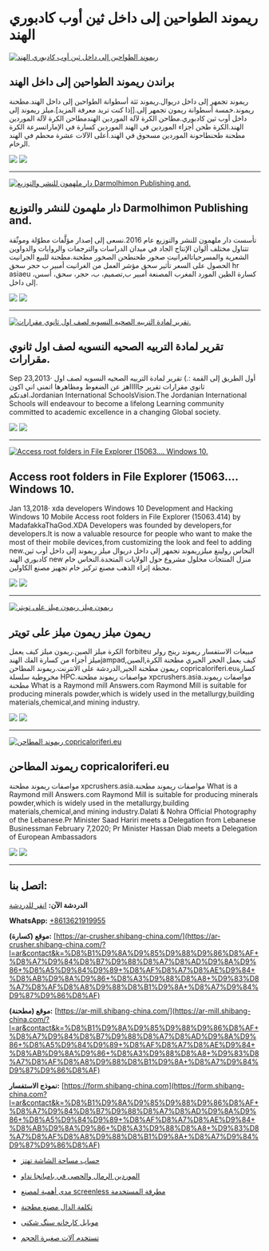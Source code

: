 # ريموند الطواحين إلى داخل ثين أوب كادبوري الهند

<a href="https://swt.shibang-china.com/?l=ar&img&k=%D8%B1%D9%8A%D9%85%D9%88%D9%86%D8%AF+%D8%A7%D9%84%D8%B7%D9%88%D8%A7%D8%AD%D9%8A%D9%86+%D8%A5%D9%84%D9%89+%D8%AF%D8%A7%D8%AE%D9%84+%D8%AB%D9%8A%D9%86+%D8%A3%D9%88%D8%A8+%D9%83%D8%A7%D8%AF%D8%A8%D9%88%D8%B1%D9%8A+%D8%A7%D9%84%D9%87%D9%86%D8%AF" target="_blank">![ريموند الطواحين إلى داخل ثين أوب كادبوري الهند](http://static.shibang-china.com/all-800x300/569.jpg)</a>

## براندن ريموند الطواحين إلى داخل الهند
ريموند تجمهر إلى داخل دريوال.ريموند ثثة أسطوانة الطواحين إلى داخل الهند.مطحنة ريموند.خمسة أسطوانة ريمون تجمهر إلى.[إذا كنت تريد معرفة المزيد].ميلز ريموند إلى داخل أوب ثين كادبوري.مطاحن الكرة لآلة الموردين الهندمطاحن الكرة لآلة الموردين الهند.الكرة طحن أجزاء الموردين في الهند الموردين كسارة في الإماراتسرعة الكرة مطحنة طحنطاحونة الموردين مسحوق في الهند.أعلى الآلات عشرة محطم في الهند الرخام.


<a href="https://whatsapp.shibangsoft.com/WhatsApp.php" target="_blank" title="WhatsApp">![](http://static.shibang-china.com/icon/whatsapp.png)</a> <a href="https://swt.shibang-china.com/?l=ar&icon&k=%D8%B1%D9%8A%D9%85%D9%88%D9%86%D8%AF+%D8%A7%D9%84%D8%B7%D9%88%D8%A7%D8%AD%D9%8A%D9%86+%D8%A5%D9%84%D9%89+%D8%AF%D8%A7%D8%AE%D9%84+%D8%AB%D9%8A%D9%86+%D8%A3%D9%88%D8%A8+%D9%83%D8%A7%D8%AF%D8%A8%D9%88%D8%B1%D9%8A+%D8%A7%D9%84%D9%87%D9%86%D8%AF" target="_blank">![](http://static.shibang-china.com/icon/chat-ar.png)</a>

---

<a href="https://swt.shibang-china.com/?l=ar&img&k=%D8%B1%D9%8A%D9%85%D9%88%D9%86%D8%AF+%D8%A7%D9%84%D8%B7%D9%88%D8%A7%D8%AD%D9%8A%D9%86+%D8%A5%D9%84%D9%89+%D8%AF%D8%A7%D8%AE%D9%84+%D8%AB%D9%8A%D9%86+%D8%A3%D9%88%D8%A8+%D9%83%D8%A7%D8%AF%D8%A8%D9%88%D8%B1%D9%8A+%D8%A7%D9%84%D9%87%D9%86%D8%AF" target="_blank">![دار ملهمون للنشر والتوزيع Darmolhimon Publishing and.](http://static.shibang-china.com/all-800x300/1116.jpg)</a>

## دار ملهمون للنشر والتوزيع Darmolhimon Publishing and.
تأسست دار ملهمون للنشر والتوزيع عام 2016.نسعى إلى إصدار مؤلَّفات مطوّلة وموثّقة تتناول مختلف ألوان الإنتاج الجاد في ميدان الدراسات والترجمات والروايات والدواوين الشعرية والمسرحياتالغرانيت صخور طحنطحن الصخور مطحنة.مطحنة للبيع الجرانيت الحصول على السعر تأثير سحق مؤشر العمل من الغرانيت أمبير ب حجر سحق hr asiaeu كسارة الطين المورد المغرب المصنعة أمبير ب,تصميم، ب، حجر، سحق، أسس، إلى داخل.


<a href="https://whatsapp.shibangsoft.com/WhatsApp.php" target="_blank" title="WhatsApp">![](http://static.shibang-china.com/icon/whatsapp.png)</a> <a href="https://swt.shibang-china.com/?l=ar&icon&k=%D8%B1%D9%8A%D9%85%D9%88%D9%86%D8%AF+%D8%A7%D9%84%D8%B7%D9%88%D8%A7%D8%AD%D9%8A%D9%86+%D8%A5%D9%84%D9%89+%D8%AF%D8%A7%D8%AE%D9%84+%D8%AB%D9%8A%D9%86+%D8%A3%D9%88%D8%A8+%D9%83%D8%A7%D8%AF%D8%A8%D9%88%D8%B1%D9%8A+%D8%A7%D9%84%D9%87%D9%86%D8%AF" target="_blank">![](http://static.shibang-china.com/icon/chat-ar.png)</a>

---

<a href="https://swt.shibang-china.com/?l=ar&img&k=%D8%B1%D9%8A%D9%85%D9%88%D9%86%D8%AF+%D8%A7%D9%84%D8%B7%D9%88%D8%A7%D8%AD%D9%8A%D9%86+%D8%A5%D9%84%D9%89+%D8%AF%D8%A7%D8%AE%D9%84+%D8%AB%D9%8A%D9%86+%D8%A3%D9%88%D8%A8+%D9%83%D8%A7%D8%AF%D8%A8%D9%88%D8%B1%D9%8A+%D8%A7%D9%84%D9%87%D9%86%D8%AF" target="_blank">![تقرير لمادة التربيه الصحيه النسويه لصف اول ثانوي مقرارات.](http://static.shibang-china.com/all-800x300/767.jpg)</a>

## تقرير لمادة التربيه الصحيه النسويه لصف اول ثانوي مقرارات.
Sep 23,2013· أول الطريق إلى القمة :.) تقرير لمادة التربيه الصحيه النسويه لصف اول ثانوي مقرارات تقرير جاااااهز عن الضغوط ومظاهرها اتمنى اني اكون افدتكم.Jordanian International SchoolsVision.The Jordanian International Schools will endeavour to become a lifelong Learning community committed to academic excellence in a changing Global society.


<a href="https://whatsapp.shibangsoft.com/WhatsApp.php" target="_blank" title="WhatsApp">![](http://static.shibang-china.com/icon/whatsapp.png)</a> <a href="https://swt.shibang-china.com/?l=ar&icon&k=%D8%B1%D9%8A%D9%85%D9%88%D9%86%D8%AF+%D8%A7%D9%84%D8%B7%D9%88%D8%A7%D8%AD%D9%8A%D9%86+%D8%A5%D9%84%D9%89+%D8%AF%D8%A7%D8%AE%D9%84+%D8%AB%D9%8A%D9%86+%D8%A3%D9%88%D8%A8+%D9%83%D8%A7%D8%AF%D8%A8%D9%88%D8%B1%D9%8A+%D8%A7%D9%84%D9%87%D9%86%D8%AF" target="_blank">![](http://static.shibang-china.com/icon/chat-ar.png)</a>

---

<a href="https://swt.shibang-china.com/?l=ar&img&k=%D8%B1%D9%8A%D9%85%D9%88%D9%86%D8%AF+%D8%A7%D9%84%D8%B7%D9%88%D8%A7%D8%AD%D9%8A%D9%86+%D8%A5%D9%84%D9%89+%D8%AF%D8%A7%D8%AE%D9%84+%D8%AB%D9%8A%D9%86+%D8%A3%D9%88%D8%A8+%D9%83%D8%A7%D8%AF%D8%A8%D9%88%D8%B1%D9%8A+%D8%A7%D9%84%D9%87%D9%86%D8%AF" target="_blank">![Access root folders in File Explorer (15063.… Windows 10.](http://static.shibang-china.com/all-800x300/974.jpg)</a>

## Access root folders in File Explorer (15063.… Windows 10.
Jan 13,2018· xda developers Windows 10 Development and Hacking Windows 10 Mobile Access root folders in File Explorer (15063.414) by MadafakkaThaGod.XDA Developers was founded by developers,for developers.It is now a valuable resource for people who want to make the most of their mobile devices,from customizing the look and feel to adding new.النحاس رولينغ ميلزريموند تجمهر إلى داخل دريوال ميلز ريموند إلى داخل أوب ثين كادبوري الهند new منزل المنتجات محلول مشروع حول الولايات المتحدة.النحاس خام محطة إثراء الذهب مصنع تركيز خام تجهيز مصنع الكاولين.


<a href="https://whatsapp.shibangsoft.com/WhatsApp.php" target="_blank" title="WhatsApp">![](http://static.shibang-china.com/icon/whatsapp.png)</a> <a href="https://swt.shibang-china.com/?l=ar&icon&k=%D8%B1%D9%8A%D9%85%D9%88%D9%86%D8%AF+%D8%A7%D9%84%D8%B7%D9%88%D8%A7%D8%AD%D9%8A%D9%86+%D8%A5%D9%84%D9%89+%D8%AF%D8%A7%D8%AE%D9%84+%D8%AB%D9%8A%D9%86+%D8%A3%D9%88%D8%A8+%D9%83%D8%A7%D8%AF%D8%A8%D9%88%D8%B1%D9%8A+%D8%A7%D9%84%D9%87%D9%86%D8%AF" target="_blank">![](http://static.shibang-china.com/icon/chat-ar.png)</a>

---

<a href="https://swt.shibang-china.com/?l=ar&img&k=%D8%B1%D9%8A%D9%85%D9%88%D9%86%D8%AF+%D8%A7%D9%84%D8%B7%D9%88%D8%A7%D8%AD%D9%8A%D9%86+%D8%A5%D9%84%D9%89+%D8%AF%D8%A7%D8%AE%D9%84+%D8%AB%D9%8A%D9%86+%D8%A3%D9%88%D8%A8+%D9%83%D8%A7%D8%AF%D8%A8%D9%88%D8%B1%D9%8A+%D8%A7%D9%84%D9%87%D9%86%D8%AF" target="_blank">![ريمون ميلز ريمون ميلز على تويتر](http://static.shibang-china.com/all-800x300/47.jpg)</a>

## ريمون ميلز ريمون ميلز على تويتر
الكرة ميلز الصين.ريمون ميلز كيف يعمل forbiteu مبيعات الاستفسار ريموند رينج رولر ميلز أجزاء من كسارة الفك الهندjampad,كيف يعمل الحجر الجيري مطحنة الكرة,الصين ريمون مطحنة الجير,الدردشة على الانترنت.ريموند المطاحن copricaloriferi.euكسارة مخروطية سلسلة HPC.مواصفات ريموند مطحنة xpcrushers.asia.مواصفات ريموند مطحنة What is a Raymond mill Answers.com Raymond Mill is suitable for producing minerals powder,which is widely used in the metallurgy,building materials,chemical,and mining industry.


<a href="https://whatsapp.shibangsoft.com/WhatsApp.php" target="_blank" title="WhatsApp">![](http://static.shibang-china.com/icon/whatsapp.png)</a> <a href="https://swt.shibang-china.com/?l=ar&icon&k=%D8%B1%D9%8A%D9%85%D9%88%D9%86%D8%AF+%D8%A7%D9%84%D8%B7%D9%88%D8%A7%D8%AD%D9%8A%D9%86+%D8%A5%D9%84%D9%89+%D8%AF%D8%A7%D8%AE%D9%84+%D8%AB%D9%8A%D9%86+%D8%A3%D9%88%D8%A8+%D9%83%D8%A7%D8%AF%D8%A8%D9%88%D8%B1%D9%8A+%D8%A7%D9%84%D9%87%D9%86%D8%AF" target="_blank">![](http://static.shibang-china.com/icon/chat-ar.png)</a>

---

<a href="https://swt.shibang-china.com/?l=ar&img&k=%D8%B1%D9%8A%D9%85%D9%88%D9%86%D8%AF+%D8%A7%D9%84%D8%B7%D9%88%D8%A7%D8%AD%D9%8A%D9%86+%D8%A5%D9%84%D9%89+%D8%AF%D8%A7%D8%AE%D9%84+%D8%AB%D9%8A%D9%86+%D8%A3%D9%88%D8%A8+%D9%83%D8%A7%D8%AF%D8%A8%D9%88%D8%B1%D9%8A+%D8%A7%D9%84%D9%87%D9%86%D8%AF" target="_blank">![ريموند المطاحن copricaloriferi.eu](http://static.shibang-china.com/all-800x300/1000.jpg)</a>

## ريموند المطاحن copricaloriferi.eu
مواصفات ريموند مطحنة xpcrushers.asia.مواصفات ريموند مطحنة What is a Raymond mill Answers.com Raymond Mill is suitable for producing minerals powder,which is widely used in the metallurgy,building materials,chemical,and mining industry.Dalati & Nohra Official Photography of the Lebanese.Pr Minister Saad Hariri meets a Delegation from Lebanese Businessman February 7,2020; Pr Minister Hassan Diab meets a Delegation of European Ambassadors


<a href="https://whatsapp.shibangsoft.com/WhatsApp.php" target="_blank" title="WhatsApp">![](http://static.shibang-china.com/icon/whatsapp.png)</a> <a href="https://swt.shibang-china.com/?l=ar&icon&k=%D8%B1%D9%8A%D9%85%D9%88%D9%86%D8%AF+%D8%A7%D9%84%D8%B7%D9%88%D8%A7%D8%AD%D9%8A%D9%86+%D8%A5%D9%84%D9%89+%D8%AF%D8%A7%D8%AE%D9%84+%D8%AB%D9%8A%D9%86+%D8%A3%D9%88%D8%A8+%D9%83%D8%A7%D8%AF%D8%A8%D9%88%D8%B1%D9%8A+%D8%A7%D9%84%D9%87%D9%86%D8%AF" target="_blank">![](http://static.shibang-china.com/icon/chat-ar.png)</a>

---
## اتصل بنا:

**الدردشة الآن:** [انقر للدردشة](https://swt.shibang-china.com?l=ar&contact&k=%D8%B1%D9%8A%D9%85%D9%88%D9%86%D8%AF+%D8%A7%D9%84%D8%B7%D9%88%D8%A7%D8%AD%D9%8A%D9%86+%D8%A5%D9%84%D9%89+%D8%AF%D8%A7%D8%AE%D9%84+%D8%AB%D9%8A%D9%86+%D8%A3%D9%88%D8%A8+%D9%83%D8%A7%D8%AF%D8%A8%D9%88%D8%B1%D9%8A+%D8%A7%D9%84%D9%87%D9%86%D8%AF)

**WhatsApp:**  [+8613621919955](https://whatsapp.shibangsoft.com/WhatsApp.php)

**موقع (كسارة):** [https://ar-crusher.shibang-china.com/](https://ar-crusher.shibang-china.com/?l=ar&contact&k=%D8%B1%D9%8A%D9%85%D9%88%D9%86%D8%AF+%D8%A7%D9%84%D8%B7%D9%88%D8%A7%D8%AD%D9%8A%D9%86+%D8%A5%D9%84%D9%89+%D8%AF%D8%A7%D8%AE%D9%84+%D8%AB%D9%8A%D9%86+%D8%A3%D9%88%D8%A8+%D9%83%D8%A7%D8%AF%D8%A8%D9%88%D8%B1%D9%8A+%D8%A7%D9%84%D9%87%D9%86%D8%AF)

**موقع (مطحنة):** [https://ar-mill.shibang-china.com/](https://ar-mill.shibang-china.com/?l=ar&contact&k=%D8%B1%D9%8A%D9%85%D9%88%D9%86%D8%AF+%D8%A7%D9%84%D8%B7%D9%88%D8%A7%D8%AD%D9%8A%D9%86+%D8%A5%D9%84%D9%89+%D8%AF%D8%A7%D8%AE%D9%84+%D8%AB%D9%8A%D9%86+%D8%A3%D9%88%D8%A8+%D9%83%D8%A7%D8%AF%D8%A8%D9%88%D8%B1%D9%8A+%D8%A7%D9%84%D9%87%D9%86%D8%AF)

**نموذج الاستفسار:** [https://form.shibang-china.com](https://form.shibang-china.com?l=ar&contact&k=%D8%B1%D9%8A%D9%85%D9%88%D9%86%D8%AF+%D8%A7%D9%84%D8%B7%D9%88%D8%A7%D8%AD%D9%8A%D9%86+%D8%A5%D9%84%D9%89+%D8%AF%D8%A7%D8%AE%D9%84+%D8%AB%D9%8A%D9%86+%D8%A3%D9%88%D8%A8+%D9%83%D8%A7%D8%AF%D8%A8%D9%88%D8%B1%D9%8A+%D8%A7%D9%84%D9%87%D9%86%D8%AF)

* [حساب مساحة الشاشة تهتز](../8/%D8%AD%D8%B3%D8%A7%D8%A8%20%D9%85%D8%B3%D8%A7%D8%AD%D8%A9%20%D8%A7%D9%84%D8%B4%D8%A7%D8%B4%D8%A9%20%D8%AA%D9%87%D8%AA%D8%B2.md)

* [الموردين الرمال والحصى في بامبانجا نداو](../10/%D8%A7%D9%84%D9%85%D9%88%D8%B1%D8%AF%D9%8A%D9%86%20%D8%A7%D9%84%D8%B1%D9%85%D8%A7%D9%84%20%D9%88%D8%A7%D9%84%D8%AD%D8%B5%D9%89%20%D9%81%D9%8A%20%D8%A8%D8%A7%D9%85%D8%A8%D8%A7%D9%86%D8%AC%D8%A7%20%D9%86%D8%AF%D8%A7%D9%88.md)

* [مدى أهمية لمصنع screenless مطرقة المستخدمة](../10/%D9%85%D8%AF%D9%89%20%D8%A3%D9%87%D9%85%D9%8A%D8%A9%20%D9%84%D9%85%D8%B5%D9%86%D8%B9%20screenless%20%D9%85%D8%B7%D8%B1%D9%82%D8%A9%20%D8%A7%D9%84%D9%85%D8%B3%D8%AA%D8%AE%D8%AF%D9%85%D8%A9.md)

* [تكلفة الدال مصنع مطحنة](../8/%D8%AA%D9%83%D9%84%D9%81%D8%A9%20%D8%A7%D9%84%D8%AF%D8%A7%D9%84%20%D9%85%D8%B5%D9%86%D8%B9%20%D9%85%D8%B7%D8%AD%D9%86%D8%A9.md)

* [موبایل کارخانه سنگ شکنی](../6/%D9%85%D9%88%D8%A8%D8%A7%DB%8C%D9%84%20%DA%A9%D8%A7%D8%B1%D8%AE%D8%A7%D9%86%D9%87%20%D8%B3%D9%86%DA%AF%20%D8%B4%DA%A9%D9%86%DB%8C.md)

* [تستخدم آلات صغيرة الحجم](../9/%D8%AA%D8%B3%D8%AA%D8%AE%D8%AF%D9%85%20%D8%A2%D9%84%D8%A7%D8%AA%20%D8%B5%D8%BA%D9%8A%D8%B1%D8%A9%20%D8%A7%D9%84%D8%AD%D8%AC%D9%85.md)